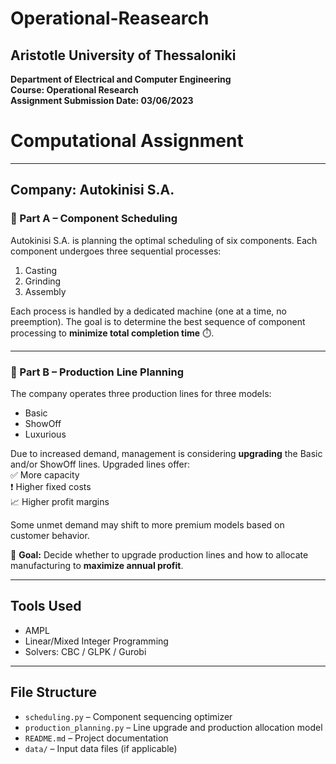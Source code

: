 # Operational-Reasearch

## Aristotle University of Thessaloniki  
**Department of Electrical and Computer Engineering**  
**Course: Operational Research**  
**Assignment Submission Date: 03/06/2023**

# Computational Assignment

---

## Company: Autokinisi S.A.

### 🔧 Part A – Component Scheduling

Autokinisi S.A. is planning the optimal scheduling of six components. Each component undergoes three sequential processes:  
1. Casting  
2. Grinding  
3. Assembly  

Each process is handled by a dedicated machine (one at a time, no preemption). The goal is to determine the best sequence of component processing to **minimize total completion time** ⏱️.

---

### 🚗 Part B – Production Line Planning

The company operates three production lines for three models:  
- Basic  
- ShowOff  
- Luxurious  

Due to increased demand, management is considering **upgrading** the Basic and/or ShowOff lines. Upgraded lines offer:  
✅ More capacity  
❗ Higher fixed costs  
📈 Higher profit margins  

Some unmet demand may shift to more premium models based on customer behavior.

🎯 **Goal:** Decide whether to upgrade production lines and how to allocate manufacturing to **maximize annual profit**.

---

## Tools Used

- AMPL  
- Linear/Mixed Integer Programming   
- Solvers: CBC / GLPK / Gurobi

---

## File Structure

- `scheduling.py` – Component sequencing optimizer  
- `production_planning.py` – Line upgrade and production allocation model  
- `README.md` – Project documentation  
- `data/` – Input data files (if applicable)
